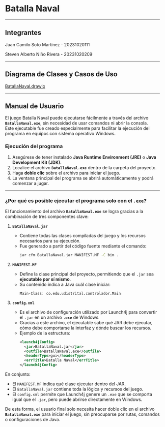 # Batalla Naval
***
## Integrantes
Juan Camilo Soto Martínez - 20231020111

Steven Alberto Niño Rivera - 20231020209
***
## Diagrama de Clases y Casos de Uso
[BatallaNaval.drawio](https://drive.google.com/file/d/1ORyuyzQe1-W5KCIlmCWIxOnh_Pghttyt/view?usp=sharing)
***
## Manual de Usuario
El juego Batalla Naval puede ejecutarse fácilmente a través del archivo **`BatallaNaval.exe`**, sin necesidad de usar comandos ni abrir la consola.  
Este ejecutable fue creado especialmente para facilitar la ejecución del programa en equipos con sistema operativo Windows.

### Ejecución del programa

1. Asegúrese de tener instalado **Java Runtime Environment (JRE)** o **Java Development Kit (JDK)**.  
2. Localice el archivo **`BatallaNaval.exe`** dentro de la carpeta del proyecto.  
3. Haga **doble clic** sobre el archivo para iniciar el juego.  
4. La ventana principal del programa se abrirá automáticamente y podrá comenzar a jugar.

***

### ¿Por qué es posible ejecutar el programa solo con el `.exe`?

El funcionamiento del archivo **`BatallaNaval.exe`** se logra gracias a la combinación de tres componentes clave:

1. **`BatallaNaval.jar`**
   - Contiene todas las clases compiladas del juego y los recursos necesarios para su ejecución.  
   - Fue generado a partir del código fuente mediante el comando:
     ```bash
     jar cfm BatallaNaval.jar MANIFEST.MF -C bin .
     ```

2. **`MANIFEST.MF`**  
   - Define la clase principal del proyecto, permitiendo que el `.jar` sea **ejecutable por sí mismo**.  
   - Su contenido indica a Java cuál clase iniciar:
     ```
     Main-Class: co.edu.udistrital.controlador.Main
     ```

3. **`config.xml`**  
   - Es el archivo de configuración utilizado por Launch4j para convertir el `.jar` en un archivo **`.exe`** de Windows.  
   - Gracias a este archivo, el ejecutable sabe qué JAR debe ejecutar, cómo debe comportarse la interfaz y dónde buscar los recursos.  
   - Ejemplo de la estructura:
     ```xml
     <launch4jConfig>
       <jar>BatallaNaval.jar</jar>
       <outfile>BatallaNaval.exe</outfile>
       <headerType>gui</headerType>
       <errTitle>Batalla Naval</errTitle>
     </launch4jConfig>
     ```

En conjunto:
- El `MANIFEST.MF` indica qué clase ejecutar dentro del JAR.  
- El `BatallaNaval.jar` contiene toda la lógica y recursos del juego.  
- El `config.xml` permite que Launch4j genere un `.exe` que se comporta igual que el `.jar`, pero puede abrirse directamente en Windows.  

De esta forma, el usuario final solo necesita hacer doble clic en el archivo **`BatallaNaval.exe`** para iniciar el juego, sin preocuparse por rutas, comandos o configuraciones de Java.